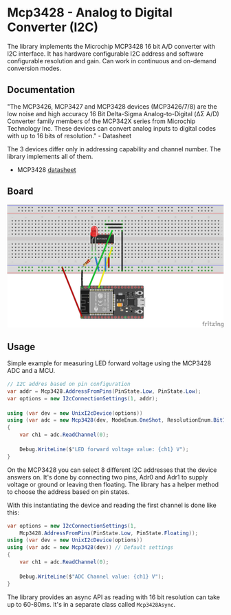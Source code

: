 ﻿# Mcp3428 - Analog to Digital Converter (I2C)

The library implements the Microchip MCP3428 16 bit A/D converter with I2C interface. It has hardware configurable I2C address and software configurable resolution and gain. Can work in continuous and on-demand conversion modes.

## Documentation

"The   MCP3426,   MCP3427   and   MCP3428   devices (MCP3426/7/8)  are  the  low  noise  and  high  accuracy 16 Bit  Delta-Sigma  Analog-to-Digital  (ΔΣ  A/D)  Converter  family  members  of  the  MCP342X  series  from Microchip Technology Inc. These devices can convert analog inputs to digital codes with up to 16 bits of resolution." - Datasheet

The  3 devices differ only in addressing capability and channel number. The library implements all of them.

* MCP3428 [datasheet](http://ww1.microchip.com/downloads/en/DeviceDoc/22226a.pdf)

## Board

![MCU Breadboard diagram](https://raw.githubusercontent.com/nanoframework/nanoFramework.IoT.Device/develop/devices/Mcp3428/rpi_led_adc_i2c.png)

## Usage

Simple example for measuring LED forward voltage using the MCP3428 ADC and a MCU.

```csharp
// I2C addres based on pin configuration
var addr = Mcp3428.AddressFromPins(PinState.Low, PinState.Low);
var options = new I2cConnectionSettings(1, addr);

using (var dev = new UnixI2cDevice(options))
using (var adc = new Mcp3428(dev, ModeEnum.OneShot, ResolutionEnum.Bit16, GainEnum.X1))
{
    var ch1 = adc.ReadChannel(0);

    Debug.WriteLine($"LED forward voltage value: {ch1} V");
}
```

On the MCP3428 you can select 8 different I2C addresses that the device answers on. It's done by connecting two pins, Adr0 and Adr1 to supply voltage or ground or leaving then floating. The library has a helper method to choose the address based on pin states.

With this instantiating the device and reading the first channel is done like this:

```csharp
var options = new I2cConnectionSettings(1,
    Mcp3428.AddressFromPins(PinState.Low, PinState.Floating));
using (var dev = new UnixI2cDevice(options))
using (var adc = new Mcp3428(dev)) // Default settings
{
    var ch1 = adc.ReadChannel(0);

    Debug.WriteLine($"ADC Channel value: {ch1} V");
}
```

The library provides an async API as reading with 16 bit resolution can take up to 60-80ms. It's in a separate class called `Mcp3428Async`.
